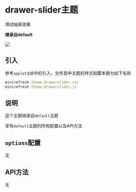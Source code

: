 # drawer-slider主题

滑动抽屉效果

__继承自default__

![](https://minirefresh.github.io/minirefresh/staticresource/screenshoot/theme_drawerslider.gif)

## 引入

参考`applet主题`中的引入，文件其中主题的样式和脚本换为如下名称

```js
minirefresh.theme.drawerslider.css
minirefresh.theme.drawerslider.js
```

## 说明

这个主题继承自`default`主题

享有`default`主题的所有配置以及API方法

## `options`配置

无

## API方法

无








